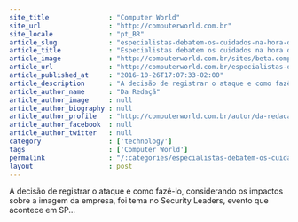 ```yaml
---
site_title               : "Computer World"
site_url                 : "http://computerworld.com.br"
site_locale              : "pt_BR"
article_slug             : "especialistas-debatem-os-cuidados-na-hora-de-divulgar-um-ataque-cibernetico"
article_title            : "Especialistas debatem os cuidados na hora de divulgar um ataque cibernético"
article_image            : "http://computerworld.com.br/sites/beta.computerworld.com.br/files/news_articles/security_leaders_sp.jpg"
article_url              : "http://computerworld.com.br/especialistas-debatem-os-cuidados-na-hora-de-divulgar-um-ataque-cibernetico"
article_published_at     : "2016-10-26T17:07:33-02:00"
article_description      : "A decisão de registrar o ataque e como fazê-lo, considerando os impactos sobre a imagem da empresa, foi tema no Security Leaders, evento que acontece em SP..."
article_author_name      : "Da Redaçã"
article_author_image     : null
article_author_biography : null
article_author_profile   : "http://computerworld.com.br/autor/da-redacao"
article_author_facebook  : null
article_author_twitter   : null
category                 : ['technology']
tags                     : ['Computer World']
permalink                : "/:categories/especialistas-debatem-os-cuidados-na-hora-de-divulgar-um-ataque-cibernetico/"
layout                   : post
---
```


A decisão de registrar o ataque e como fazê-lo, considerando os impactos sobre a imagem da empresa, foi tema no Security Leaders, evento que acontece em SP...

